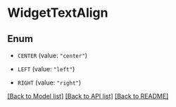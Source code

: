 # WidgetTextAlign

## Enum

- `CENTER` (value: `"center"`)

- `LEFT` (value: `"left"`)

- `RIGHT` (value: `"right"`)

[[Back to Model list]](../README.md#documentation-for-models) [[Back to API list]](../README.md#documentation-for-api-endpoints) [[Back to README]](../README.md)
